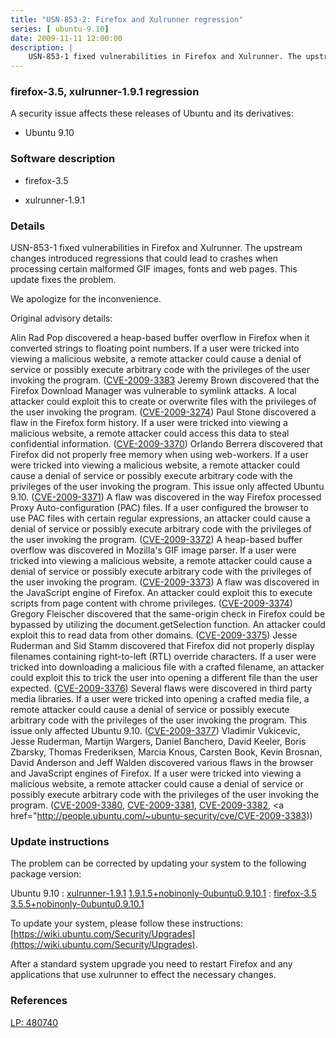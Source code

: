 ```yaml
---
title: "USN-853-2: Firefox and Xulrunner regression"
series: [ ubuntu-9.10]
date: 2009-11-11 12:00:00
description: |
    USN-853-1 fixed vulnerabilities in Firefox and Xulrunner. The upstream changes introduced regressions that could lead to crashes when processing certain malformed GIF images, fonts and web pages. This update fixes the problem.
--- 
```

 
### firefox-3.5, xulrunner-1.9.1 regression

A security issue affects these releases of Ubuntu and its derivatives:

* Ubuntu 9.10

### Software description

* firefox-3.5 

* xulrunner-1.9.1 

### Details

USN-853-1 fixed vulnerabilities in Firefox and Xulrunner. The upstream changes introduced regressions that could lead to crashes when processing certain malformed GIF images, fonts and web pages. This update fixes the problem.

We apologize for the inconvenience.

Original advisory details:

 Alin Rad Pop discovered a heap-based buffer overflow in Firefox when it converted strings to floating point numbers. If a user were tricked into viewing a malicious website, a remote attacker could cause a denial of service or possibly execute arbitrary code with the privileges of the user invoking the program. ([CVE-2009-3383](http://people.ubuntu.com/~ubuntu-security/cve/CVE-2009-1563">CVE-2009-1563</a>) Jeremy Brown discovered that the Firefox Download Manager was vulnerable to symlink attacks. A local attacker could exploit this to create or overwrite files with the privileges of the user invoking the program. (<a href="http://people.ubuntu.com/~ubuntu-security/cve/CVE-2009-3274">CVE-2009-3274</a>) Paul Stone discovered a flaw in the Firefox form history. If a user were tricked into viewing a malicious website, a remote attacker could access this data to steal confidential information. (<a href="http://people.ubuntu.com/~ubuntu-security/cve/CVE-2009-3370">CVE-2009-3370</a>) Orlando Berrera discovered that Firefox did not properly free memory when using web-workers. If a user were tricked into viewing a malicious website, a remote attacker could cause a denial of service or possibly execute arbitrary code with the privileges of the user invoking the program. This issue only affected Ubuntu 9.10. (<a href="http://people.ubuntu.com/~ubuntu-security/cve/CVE-2009-3371">CVE-2009-3371</a>) A flaw was discovered in the way Firefox processed Proxy Auto-configuration (PAC) files. If a user configured the browser to use PAC files with certain regular expressions, an attacker could cause a denial of service or possibly execute arbitrary code with the privileges of the user invoking the program. (<a href="http://people.ubuntu.com/~ubuntu-security/cve/CVE-2009-3372">CVE-2009-3372</a>) A heap-based buffer overflow was discovered in Mozilla&#39;s GIF image parser. If a user were tricked into viewing a malicious website, a remote attacker could cause a denial of service or possibly execute arbitrary code with the privileges of the user invoking the program. (<a href="http://people.ubuntu.com/~ubuntu-security/cve/CVE-2009-3373">CVE-2009-3373</a>) A flaw was discovered in the JavaScript engine of Firefox. An attacker could exploit this to execute scripts from page content with chrome privileges. (<a href="http://people.ubuntu.com/~ubuntu-security/cve/CVE-2009-3374">CVE-2009-3374</a>) Gregory Fleischer discovered that the same-origin check in Firefox could be bypassed by utilizing the document.getSelection function. An attacker could exploit this to read data from other domains. (<a href="http://people.ubuntu.com/~ubuntu-security/cve/CVE-2009-3375">CVE-2009-3375</a>) Jesse Ruderman and Sid Stamm discovered that Firefox did not properly display filenames containing right-to-left (RTL) override characters. If a user were tricked into downloading a malicious file with a crafted filename, an attacker could exploit this to trick the user into opening a different file than the user expected. (<a href="http://people.ubuntu.com/~ubuntu-security/cve/CVE-2009-3376">CVE-2009-3376</a>) Several flaws were discovered in third party media libraries. If a user were tricked into opening a crafted media file, a remote attacker could cause a denial of service or possibly execute arbitrary code with the privileges of the user invoking the program. This issue only affected Ubuntu 9.10. (<a href="http://people.ubuntu.com/~ubuntu-security/cve/CVE-2009-3377">CVE-2009-3377</a>) Vladimir Vukicevic, Jesse Ruderman, Martijn Wargers, Daniel Banchero, David Keeler, Boris Zbarsky, Thomas Frederiksen, Marcia Knous, Carsten Book, Kevin Brosnan, David Anderson and Jeff Walden discovered various flaws in the browser and JavaScript engines of Firefox. If a user were tricked into viewing a malicious website, a remote attacker could cause a denial of service or possibly execute arbitrary code with the privileges of the user invoking the program. (<a href="http://people.ubuntu.com/~ubuntu-security/cve/CVE-2009-3380">CVE-2009-3380</a>, <a href="http://people.ubuntu.com/~ubuntu-security/cve/CVE-2009-3381">CVE-2009-3381</a>, <a href="http://people.ubuntu.com/~ubuntu-security/cve/CVE-2009-3382">CVE-2009-3382</a>, <a href="http://people.ubuntu.com/~ubuntu-security/cve/CVE-2009-3383)) 

### Update instructions

The problem can be corrected by updating your system to the following package version:

Ubuntu 9.10
 : [xulrunner-1.9.1](https://launchpad.net/ubuntu/+source/xulrunner-1.9.1) <span> [1.9.1.5+nobinonly-0ubuntu0.9.10.1](https://launchpad.net/ubuntu/+source/xulrunner-1.9.1/1.9.1.5+nobinonly-0ubuntu0.9.10.1) </span> 
 : [firefox-3.5](https://launchpad.net/ubuntu/+source/firefox-3.5) <span> [3.5.5+nobinonly-0ubuntu0.9.10.1](https://launchpad.net/ubuntu/+source/firefox-3.5/3.5.5+nobinonly-0ubuntu0.9.10.1) </span> 

To update your system, please follow these instructions: [https://wiki.ubuntu.com/Security/Upgrades](https://wiki.ubuntu.com/Security/Upgrades).

After a standard system upgrade you need to restart Firefox and any applications that use xulrunner to effect the necessary changes. 

### References

 [LP: 480740](https://launchpad.net/bugs/480740)
 
